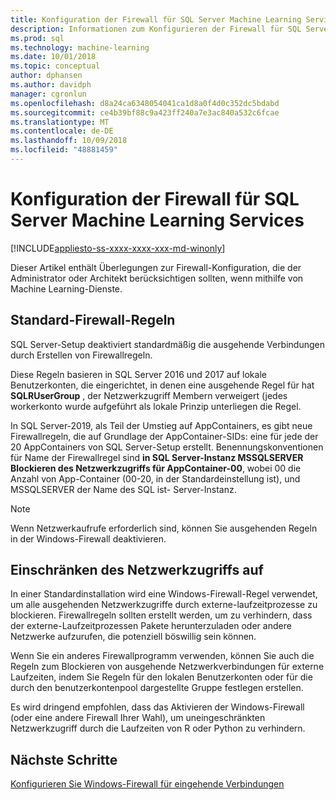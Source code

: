 ```yaml
---
title: Konfiguration der Firewall für SQL Server Machine Learning Services | Microsoft-Dokumentation
description: Informationen zum Konfigurieren der Firewall für SQL Server-Machine Learning-Dienste.
ms.prod: sql
ms.technology: machine-learning
ms.date: 10/01/2018
ms.topic: conceptual
author: dphansen
ms.author: davidph
manager: cgronlun
ms.openlocfilehash: d8a24ca6348054041ca1d8a0f4d0c352dc5bdabd
ms.sourcegitcommit: ce4b39bf88c9a423ff240a7e3ac840a532c6fcae
ms.translationtype: MT
ms.contentlocale: de-DE
ms.lasthandoff: 10/09/2018
ms.locfileid: "48881459"
---
```

# <a name="firewall-configuration-for-sql-server-machine-learning-services"></a>Konfiguration der Firewall für SQL Server Machine Learning Services
[!INCLUDE[appliesto-ss-xxxx-xxxx-xxx-md-winonly](../../includes/appliesto-ss-xxxx-xxxx-xxx-md-winonly.md)]

Dieser Artikel enthält Überlegungen zur Firewall-Konfiguration, die der Administrator oder Architekt berücksichtigen sollten, wenn mithilfe von Machine Learning-Dienste.

## <a name="default-firewall-rules"></a>Standard-Firewall-Regeln

SQL Server-Setup deaktiviert standardmäßig die ausgehende Verbindungen durch Erstellen von Firewallregeln. 

Diese Regeln basieren in SQL Server 2016 und 2017 auf lokale Benutzerkonten, die eingerichtet, in denen eine ausgehende Regel für hat **SQLRUserGroup** , der Netzwerkzugriff Membern verweigert (jedes workerkonto wurde aufgeführt als lokale Prinzip unterliegen die Regel.

In SQL Server-2019, als Teil der Umstieg auf AppContainers, es gibt neue Firewallregeln, die auf Grundlage der AppContainer-SIDs: eine für jede der 20 AppContainers von SQL Server-Setup erstellt. Benennungskonventionen für Name der Firewallregel sind **in SQL Server-Instanz MSSQLSERVER Blockieren des Netzwerkzugriffs für AppContainer-00**, wobei 00 die Anzahl von App-Container (00-20, in der Standardeinstellung ist), und MSSQLSERVER der Name des SQL ist- Server-Instanz.

> [!Note]
> Wenn Netzwerkaufrufe erforderlich sind, können Sie ausgehenden Regeln in der Windows-Firewall deaktivieren.

## <a name="restrict-network-access"></a>Einschränken des Netzwerkzugriffs auf

In einer Standardinstallation wird eine Windows-Firewall-Regel verwendet, um alle ausgehenden Netzwerkzugriffe durch externe-laufzeitprozesse zu blockieren. Firewallregeln sollten erstellt werden, um zu verhindern, dass der externe-Laufzeitprozessen Pakete herunterzuladen oder andere Netzwerke aufzurufen, die potenziell böswillig sein können.

Wenn Sie ein anderes Firewallprogramm verwenden, können Sie auch die Regeln zum Blockieren von ausgehende Netzwerkverbindungen für externe Laufzeiten, indem Sie Regeln für den lokalen Benutzerkonten oder für die durch den benutzerkontenpool dargestellte Gruppe festlegen erstellen.

Es wird dringend empfohlen, dass das Aktivieren der Windows-Firewall (oder eine andere Firewall Ihrer Wahl), um uneingeschränkten Netzwerkzugriff durch die Laufzeiten von R oder Python zu verhindern.

## <a name="next-steps"></a>Nächste Schritte

[Konfigurieren Sie Windows-Firewall für eingehende Verbindungen](../../database-engine/configure-windows/configure-a-windows-firewall-for-database-engine-access.md)